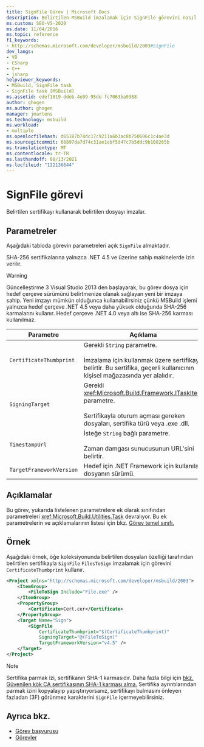 ```yaml
---
title: SignFile Görev | Microsoft Docs
description: Belirtilen MSBuild imzalamak için SignFile görevini nasıl kullandığını öğrenin.
ms.custom: SEO-VS-2020
ms.date: 11/04/2016
ms.topic: reference
f1_keywords:
- http://schemas.microsoft.com/developer/msbuild/2003#SignFile
dev_langs:
- VB
- CSharp
- C++
- jsharp
helpviewer_keywords:
- MSBuild, SignFile task
- SignFile task [MSBuild]
ms.assetid: edef1819-ddeb-4e09-95de-fc7063ba9388
author: ghogen
ms.author: ghogen
manager: jmartens
ms.technology: msbuild
ms.workload:
- multiple
ms.openlocfilehash: d65187b74dc17c9211a6b3ac8b750606c1c4ae3d
ms.sourcegitcommit: 68897da7d74c31ae1ebf5d47c7b5ddc9b108265b
ms.translationtype: MT
ms.contentlocale: tr-TR
ms.lasthandoff: 08/13/2021
ms.locfileid: "122136644"
---
```

# <a name="signfile-task"></a>SignFile görevi

Belirtilen sertifikayı kullanarak belirtilen dosyayı imzalar.

## <a name="parameters"></a>Parametreler

 Aşağıdaki tabloda görevin parametreleri açık `SignFile` almaktadır.

 SHA-256 sertifikalarına yalnızca .NET 4.5 ve üzerine sahip makinelerde izin verilir.

> [!WARNING]
> Güncelleştirme 3 Visual Studio 2013 den başlayarak, bu görev dosya için hedef çerçeve sürümünü belirtmenize olanak sağlayan yeni bir imzaya sahip. Yeni imzayı mümkün olduğunca kullanabilirsiniz çünkü MSBuild işlemi yalnızca hedef çerçeve .NET 4.5 veya daha yüksek olduğunda SHA-256 karmalarını kullanır. Hedef çerçeve .NET 4.0 veya altı ise SHA-256 karması kullanılmaz.

|Parametre|Açıklama|
|---------------|-----------------|
|`CertificateThumbprint`|Gerekli `String` parametre.<br /><br /> İmzalama için kullanmak üzere sertifikayı belirtir. Bu sertifika, geçerli kullanıcının kişisel mağazasında yer alalıdır.|
|`SigningTarget`|Gerekli <xref:Microsoft.Build.Framework.ITaskItem> parametre.<br /><br /> Sertifikayla oturum açması gereken dosyaları, sertifika türü veya .exe .dll.|
|`TimestampUrl`|İsteğe `String` bağlı parametre.<br /><br /> Zaman damgası sunucusunun URL'sini belirtir.|
|`TargetFrameworkVersion`|Hedef için .NET Framework için kullanılan dosyanın sürümü.|

## <a name="remarks"></a>Açıklamalar

 Bu görev, yukarıda listelenen parametrelere ek olarak sınıfından parametreleri <xref:Microsoft.Build.Utilities.Task> devralıyor. Bu ek parametrelerin ve açıklamalarının listesi için bkz. [Görev temel sınıfı.](../msbuild/task-base-class.md)

## <a name="example"></a>Örnek

 Aşağıdaki örnek, öğe koleksiyonunda belirtilen dosyaları özelliği tarafından belirtilen sertifikayla `SignFile` `FilesToSign` imzalamak için görevini `CertificateThumbprint` kullanır.

```xml
<Project xmlns="http://schemas.microsoft.com/developer/msbuild/2003">
    <ItemGroup>
        <FileToSign Include="File.exe" />
    </ItemGroup>
    <PropertyGroup>
        <Certificate>Cert.cer</Certificate>
    </PropertyGroup>
    <Target Name="Sign">
        <SignFile
            CertificateThumbprint="$(CertificateThumbprint)"
            SigningTarget="@(FileToSign)"
            TargetFrameworkVersion="v4.5" />
    </Target>
</Project>
```

> [!NOTE]
> Sertifika parmak izi, sertifikanın SHA-1 karmasıdır. Daha fazla bilgi için [bkz. Güvenilen kök CA sertifikasının SHA-1 karması alma.](/previous-versions/windows/it-pro/windows-server-2008-R2-and-2008/cc733076\(v\=ws.10\)) Sertifika ayrıntılarından parmak izini kopyalayıp yapıştırıyorsanız, sertifikayı bulmasını önleyen fazladan (3F) görünmez karakterini `SignFile` içermeyebilirsiniz.

## <a name="see-also"></a>Ayrıca bkz.

- [Görev başvurusu](../msbuild/msbuild-task-reference.md)
- [Görevler](../msbuild/msbuild-tasks.md)